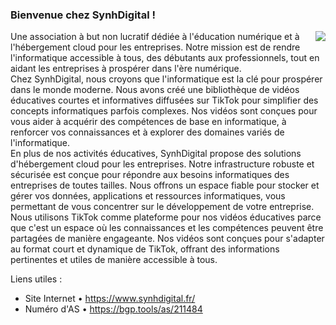 ### Bienvenue chez SynhDigital !

<img src="https://www.it-junior.fr/cgi/img/logo.png](https://github.com/IT-JUNIOR/.github/blob/main/profile/444.png?raw=true" align="right"/>

Une association à but non lucratif dédiée à l'éducation numérique et à l'hébergement cloud pour les entreprises. Notre mission est de rendre l'informatique accessible à tous, des débutants aux professionnels, tout en aidant les entreprises à prospérer dans l'ère numérique.
<br>
Chez SynhDigital, nous croyons que l'informatique est la clé pour prospérer dans le monde moderne. Nous avons créé une bibliothèque de vidéos éducatives courtes et informatives diffusées sur TikTok pour simplifier des concepts informatiques parfois complexes. Nos vidéos sont conçues pour vous aider à acquérir des compétences de base en informatique, à renforcer vos connaissances et à explorer des domaines variés de l'informatique.
<br>
En plus de nos activités éducatives, SynhDigital propose des solutions d'hébergement cloud pour les entreprises. Notre infrastructure robuste et sécurisée est conçue pour répondre aux besoins informatiques des entreprises de toutes tailles. Nous offrons un espace fiable pour stocker et gérer vos données, applications et ressources informatiques, vous permettant de vous concentrer sur le développement de votre entreprise.
<br>
Nous utilisons TikTok comme plateforme pour nos vidéos éducatives parce que c'est un espace où les connaissances et les compétences peuvent être partagées de manière engageante. Nos vidéos sont conçues pour s'adapter au format court et dynamique de TikTok, offrant des informations pertinentes et utiles de manière accessible à tous.
<br>

Liens utiles :
- Site Internet • https://www.synhdigital.fr/
- Numéro d'AS   • https://bgp.tools/as/211484
